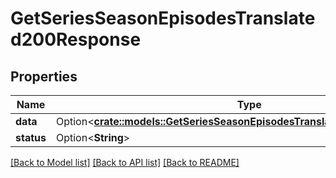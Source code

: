 # GetSeriesSeasonEpisodesTranslated200Response

## Properties

Name | Type | Description | Notes
------------ | ------------- | ------------- | -------------
**data** | Option<[**crate::models::GetSeriesSeasonEpisodesTranslated200ResponseData**](getSeriesSeasonEpisodesTranslated_200_response_data.md)> |  | [optional]
**status** | Option<**String**> |  | [optional]

[[Back to Model list]](../README.md#documentation-for-models) [[Back to API list]](../README.md#documentation-for-api-endpoints) [[Back to README]](../README.md)



